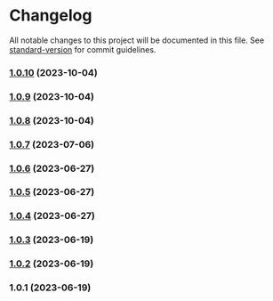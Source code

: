# Changelog

All notable changes to this project will be documented in this file. See [standard-version](https://github.com/conventional-changelog/standard-version) for commit guidelines.

### [1.0.10](https://github.com/bhendi-boi/tailwindcss-displaymodes/compare/v1.0.9...v1.0.10) (2023-10-04)

### [1.0.9](https://github.com/bhendi-boi/tailwindcss-displaymodes/compare/v1.0.8...v1.0.9) (2023-10-04)

### [1.0.8](https://github.com/bhendi-boi/tailwindcss-displaymodes/compare/v1.0.7...v1.0.8) (2023-10-04)

### [1.0.7](https://github.com/bhendi-boi/tailwindcss-displaymodes/compare/v1.0.6...v1.0.7) (2023-07-06)

### [1.0.6](https://github.com/bhendi-boi/tailwindcss-displaymodes/compare/v1.0.5...v1.0.6) (2023-06-27)

### [1.0.5](https://github.com/bhendi-boi/tailwindcss-displaymodes/compare/v1.0.4...v1.0.5) (2023-06-27)

### [1.0.4](https://github.com/bhendi-boi/tailwindcss-displaymodes/compare/v1.0.3...v1.0.4) (2023-06-27)

### [1.0.3](https://github.com/bhendi-boi/tailwindcss-displaymodes/compare/v1.0.2...v1.0.3) (2023-06-19)

### [1.0.2](https://github.com/bhendi-boi/tailwindcss-displaymodes/compare/v1.0.1...v1.0.2) (2023-06-19)

### 1.0.1 (2023-06-19)
